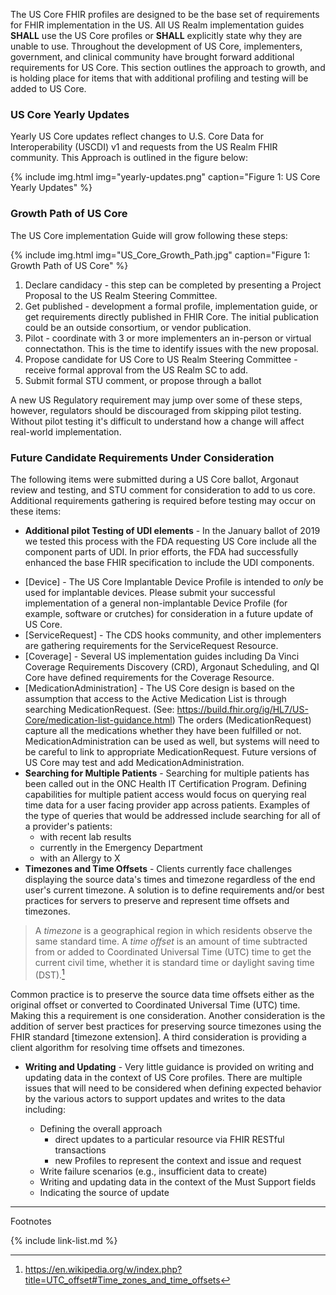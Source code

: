 
The US Core FHIR profiles are designed to be the base set of requirements for FHIR implementation in the US. All US Realm implementation guides **SHALL** use the US Core profiles or **SHALL** explicitly state why they are unable to use. Throughout the development of US Core, implementers, government, and clinical community have brought forward additional requirements for US Core. This section outlines the approach to growth, and is holding place for items that with additional profiling and testing will be added to US Core.

### US Core Yearly Updates

Yearly US Core updates reflect changes to U.S. Core Data for Interoperability (USCDI) v1 and requests from the US Realm FHIR community. This Approach is outlined in the figure below:

{% include img.html img="yearly-updates.png" caption="Figure 1: US Core Yearly Updates" %}

### Growth Path of US Core

The US Core implementation Guide will grow following these steps:

{% include img.html img="US_Core_Growth_Path.jpg" caption="Figure 1: Growth Path of US Core" %}

1. Declare candidacy - this step can be completed by presenting a Project Proposal to the US Realm Steering Committee.
1. Get published - development a formal profile, implementation guide, or get requirements directly published in  FHIR Core. The initial publication could be an outside consortium, or vendor publication.
1. Pilot - coordinate with 3 or more implementers an in-person or virtual connectathon. This is the time to identify issues with the new proposal.
1. Propose candidate for US Core to US Realm Steering Committee - receive formal approval from the US Realm SC to add.
1. Submit formal STU comment, or propose through a ballot

A new US Regulatory requirement may jump over some of these steps, however, regulators should be discouraged from skipping pilot testing. Without pilot testing it's difficult to understand how a change will affect real-world implementation.



### Future Candidate Requirements Under Consideration

The following items were submitted during a US Core ballot, Argonaut review and testing, and STU comment for consideration to add to us core. Additional requirements gathering is required before testing may occur on these items:

- **Additional pilot Testing of UDI elements** - In the January ballot of 2019 we tested this process with the FDA requesting US Core include all the component parts of UDI. In prior efforts, the FDA had successfully enhanced the base FHIR specification to include the UDI components.
* [Device] - The US Core Implantable Device Profile is intended to *only* be used for implantable devices. Please submit your successful implementation of a general non-implantable Device Profile (for example, software or crutches) for consideration in a future update of US Core.
* [ServiceRequest] - The CDS hooks community, and other implementers are gathering requirements for the ServiceRequest Resource.
* [Coverage] - Several US implementation guides including Da Vinci Coverage Requirements Discovery (CRD), Argonaut Scheduling, and QI Core have defined requirements for the Coverage Resource.
* [MedicationAdministration] - The US Core design is based on the assumption that access to the Active Medication List is through searching MedicationRequest. (See: https://build.fhir.org/ig/HL7/US-Core/medication-list-guidance.html)  The orders (MedicationRequest) capture all the medications whether they have been fulfilled or not. MedicationAdministration can be used as well, but systems will need to be careful to link to appropriate MedicationRequest.  Future versions of US Core may test and add MedicationAdministration.
* **Searching for Multiple Patients** - Searching for multiple patients has been called out in the ONC Health IT Certification Program.  Defining capabilities for multiple patient access would focus on querying real time data for a user facing provider app across patients. Examples of the type of queries that would be addressed include searching for all of a provider's patients:
    - with recent lab results  
    - currently in the Emergency Department
    - with an Allergy to X
* **Timezones and Time Offsets** - Clients currently face challenges displaying the source data's times and timezone regardless of the end user's current timezone.  A solution is to define requirements and/or best practices for servers to preserve and represent time offsets and timezones.  
>A *timezone* is a geographical region in which residents observe the same standard time. A *time offset* is an amount of time subtracted from or added to Coordinated Universal Time (UTC) time to get the current civil time, whether it is standard time or daylight saving time (DST).[^1]

  Common practice is to preserve the source data time offsets either as the original offset or converted to Coordinated Universal Time (UTC) time. Making this a requirement is one consideration.  Another consideration is the addition of server best practices for preserving source timezones using the FHIR standard [timezone extension]. A third consideration is providing a client algorithm for resolving time offsets and timezones.

* **Writing and Updating** - Very little guidance is provided on writing and updating data in the context of US Core profiles. There are multiple issues that will need to be considered when defining expected behavior by the various actors to support updates and writes to the data including:

  - Defining the overall approach
    -  direct updates to a particular resource via FHIR RESTful transactions
    - new Profiles to represent the context and issue and request
  - Write failure scenarios (e.g., insufficient data to create)
  - Writing and updating data in the context of the Must Support fields
  - Indicating the source of update

------------------------------------------------------------------------
Footnotes

[^1]: https://en.wikipedia.org/w/index.php?title=UTC_offset#Time_zones_and_time_offsets


{% include link-list.md %}
